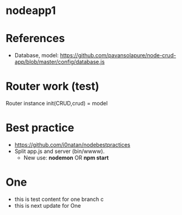 # nodeapp1

# References
- Database, model: https://github.com/pavansolapure/node-crud-app/blob/master/config/database.js

# Router work (test)
Router instance
    init(CRUD,crud) = model
# Best practice
- https://github.com/i0natan/nodebestpractices
- Split app.js and server (bin/wwww).
    - New use: **nodemon** OR **npm start**
# One
- this is test content for one branch c 
- this is next update for One